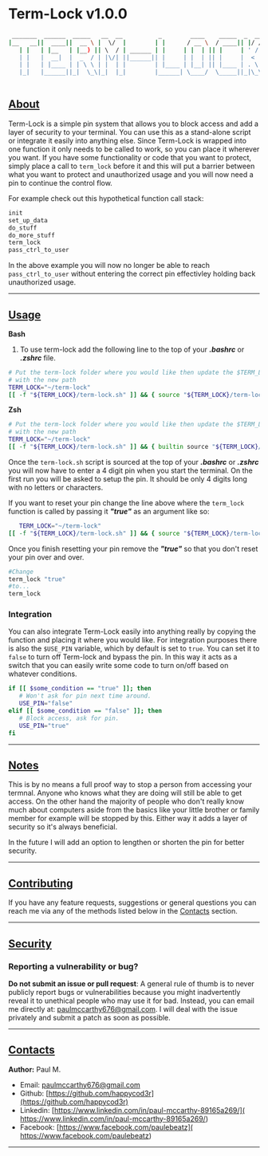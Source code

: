 # Term-Lock v1.0.0

```bash
 _______  ______  _____   __  __          _        ____    _____  _  __
|__   __||  ____||  __ \ |  \/  |        | |      / __ \  / ____|| |/ /
   | |   | |__   | |__) || \  / | ______ | |     | |  | || |     | ' / 
   | |   |  __|  |  _  / | |\/| ||______|| |     | |  | || |     |  <  
   | |   | |____ | | \ \ | |  | |        | |____ | |__| || |____ | . \ 
   |_|   |______||_|  \_\|_|  |_|        |______| \____/  \_____||_|\_\
                                                   
```
## [About](#about)

Term-Lock is a simple pin system that allows you to block access and add a layer of security to your terminal.
You can use this as a stand-alone script or integrate it easily into anything else. Since Term-Lock is wrapped into one function it only needs to be called to work, so you can place it wherever you want. If you have some functionality or code that you want to protect, simply place a call to `term_lock` before it and this will put a barrier between what you want to protect and unauthorized usage and you will now need a pin to continue the control flow. 

For example check out this hypothetical function call stack: 
```bash
init
set_up_data
do_stuff
do_more_stuff
term_lock
pass_ctrl_to_user
```
In the above example you will now no longer be able to reach `pass_ctrl_to_user` without entering the correct pin effectivley holding back unauthorized usage.

---

## [Usage](#usage)


**Bash**

1) To use term-lock add the following line to the top of your ***.bashrc*** or ***.zshrc*** file.

```bash
# Put the term-lock folder where you would like then update the $TERM_LOCK variable
# with the new path
TERM_LOCK="~/term-lock"
[[ -f "${TERM_LOCK}/term-lock.sh" ]] && { source "${TERM_LOCK}/term-lock.sh"; term_lock; }
```

**Zsh**

```bash
# Put the term-lock folder where you would like then update the $TERM_LOCK variable
# with the new path
TERM_LOCK="~/term-lock"
[[ -f "${TERM_LOCK}/term-lock.sh" ]] && { builtin source "${TERM_LOCK}/term-lock.zsh"; term_lock; }
```

Once the `term-lock.sh` script is sourced at the top of your ***.bashrc*** or ***.zshrc*** you will now have to enter a 4 digit pin when you start the terminal.
On the first run you will be asked to setup the pin. It should be only 4 digits long with no letters or characters.

If you want to reset your pin change the line above where the `term_lock` function is called by passing it ***"true"*** as an argument like so:

```bash
   TERM_LOCK="~/term-lock"
[[ -f "${TERM_LOCK}/term-lock.sh" ]] && { source "${TERM_LOCK}/term-lock.sh"; term_lock "true"; }
```

Once you finish resetting your pin remove the ***"true"*** so that you don't reset your pin over and over.

```bash 
#Change 
term_lock "true"
#to...
term_lock


```

### Integration
 
You can also integrate Term-Lock easily into anything really by copying the function and placing it where you would like. For integration purposes there is also the `$USE_PIN` variable, which by default is set to `true`.
You can set it to `false` to turn off Term-lock and bypass the pin. In this way it acts as a switch that you can easily write some code to turn on/off based on whatever conditions.

```bash 
if [[ $some_condition == "true" ]]; then
   # Won't ask for pin next time around.
   USE_PIN="false"
elif [[ $some_condition == "false" ]]; then
   # Block access, ask for pin.
   USE_PIN="true"
fi
```

---

## [Notes](#notes) 

This is by no means a full proof way to stop a person from accessing your termnal. Anyone who knows what they are doing will still be able to get access. On the other hand the majority of people who don't really know much about computers aside from the basics like your little brother or family member for example will be stopped by this.
Either way it adds a layer of security so it's always beneficial.

In the future I will add an option to lengthen or shorten the pin for better security.

---

## [Contributing](#contributing)

If you have any feature requests, suggestions or general questions you can reach me via any of the methods listed below in the [Contacts](#contacts) section.

---

## [Security](#security)

### Reporting a vulnerability or bug?

**Do not submit an issue or pull request**: A general rule of thumb is to never publicly report bugs or vulnerabilities because you might inadvertently reveal it to unethical people who may use it for bad. Instead, you can email me directly at: [paulmccarthy676@gmail.com](mailto:paulmccarthy676@gmail.com). I will deal with the issue privately and submit a patch as soon as possible.

---

## [Contacts](#contacts)

**Author:** Paul M.

* Email: [paulmccarthy676@gmail.com](mailto:paulmccarthy676@gmail.com)
* Github: [https://github.com/happycod3r](https://github.com/happycod3r)
* Linkedin: [https://www.linkedin.com/in/paul-mccarthy-89165a269/]( https://www.linkedin.com/in/paul-mccarthy-89165a269/)
* Facebook: [https://www.facebook.com/paulebeatz]( https://www.facebook.com/paulebeatz)

---

